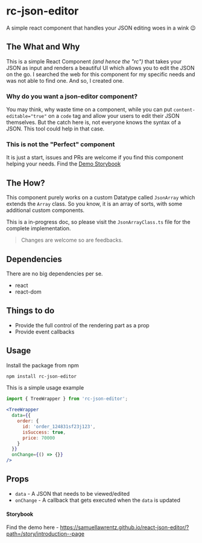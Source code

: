 # rc-json-editor
A simple react component that handles your JSON editing woes in a wink 😉

## The What and Why
This is a simple React Component _(and hence the "rc")_ that takes your JSON as input and renders a beautiful UI which allows you to edit the JSON on the go. I searched the web for this component for my specific needs and was not able to find one. And so, I created one.

### Why do you want a json-editor component?
You may think, why waste time on a component, while you can put `content-editable="true"` on a `code` tag and allow your users to edit their JSON themselves. But the catch here is, not everyone knows the syntax of a JSON. This tool could help in that case.

### This is not the "Perfect" component
It is just a start, issues and PRs are welcome if you find this component helping your needs. Find the [Demo Storybook](https://samuellawrentz.github.io/rc-json-editor/?path=/story/introduction--page)

## The How?
This component purely works on a custom Datatype called `JsonArray` which extends the `Array` class. So you know, it is an array of sorts, with some additional custom components.

This is a in-progress doc, so please visit the `JsonArrayClass.ts` file for the complete implementation.

> Changes are welcome so are feedbacks.

## Dependencies
There are no big dependencies per se.
- react
- react-dom

## Things to do
- Provide the full control of the rendering part as a prop
- Provide event callbacks

## Usage

Install the package from npm

```bash
npm install rc-json-editor
```

This is a simple usage example

```jsx
import { TreeWrapper } from 'rc-json-editor';

<TreeWrapper
  data={{
    order: {
      id: 'order_124831sf23j123',
      isSuccess: true,
      price: 70000
    }
  }}
  onChange={() => {}}
/>
```

## Props
- `data` - A JSON that needs to be viewed/edited
- `onChange` - A callback that gets executed when the `data` is updated


#### Storybook
Find the demo here - https://samuellawrentz.github.io/react-json-editor/?path=/story/introduction--page
